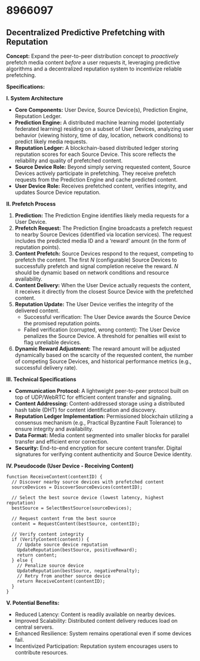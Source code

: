 # 8966097

## Decentralized Predictive Prefetching with Reputation

**Concept:** Expand the peer-to-peer distribution concept to *proactively* prefetch media content *before* a user requests it, leveraging predictive algorithms and a decentralized reputation system to incentivize reliable prefetching.

**Specifications:**

**I. System Architecture**

*   **Core Components:** User Device, Source Device(s), Prediction Engine, Reputation Ledger.
*   **Prediction Engine:**  A distributed machine learning model (potentially federated learning) residing on a subset of User Devices, analyzing user behavior (viewing history, time of day, location, network conditions) to predict likely media requests.
*   **Reputation Ledger:** A blockchain-based distributed ledger storing reputation scores for each Source Device. This score reflects the reliability and quality of prefetched content.
*   **Source Device Role:**  Beyond simply serving requested content, Source Devices actively participate in prefetching.  They receive prefetch requests from the Prediction Engine and cache predicted content.
*   **User Device Role:**  Receives prefetched content, verifies integrity, and updates Source Device reputation.

**II. Prefetch Process**

1.  **Prediction:** The Prediction Engine identifies likely media requests for a User Device.
2.  **Prefetch Request:** The Prediction Engine broadcasts a prefetch request to nearby Source Devices (identified via location services). The request includes the predicted media ID and a ‘reward’ amount (in the form of reputation points).
3.  **Content Prefetch:**  Source Devices respond to the request, competing to prefetch the content. The first *N* (configurable) Source Devices to successfully prefetch and signal completion receive the reward.  *N* should be dynamic based on network conditions and resource availability.
4.  **Content Delivery:** When the User Device actually requests the content, it receives it directly from the closest Source Device with the prefetched content.
5.  **Reputation Update:** The User Device verifies the integrity of the delivered content. 
    *   Successful verification: The User Device awards the Source Device the promised reputation points.
    *   Failed verification (corrupted, wrong content): The User Device penalizes the Source Device.  A threshold for penalties will exist to flag unreliable devices.
6. **Dynamic Reward Adjustment:** The reward amount will be adjusted dynamically based on the scarcity of the requested content, the number of competing Source Devices, and historical performance metrics (e.g., successful delivery rate).

**III.  Technical Specifications**

*   **Communication Protocol:**  A lightweight peer-to-peer protocol built on top of UDP/WebRTC for efficient content transfer and signaling.
*   **Content Addressing:**  Content-addressed storage using a distributed hash table (DHT) for content identification and discovery.
*   **Reputation Ledger Implementation:** Permissioned blockchain utilizing a consensus mechanism (e.g., Practical Byzantine Fault Tolerance) to ensure integrity and availability.
*   **Data Format:** Media content segmented into smaller blocks for parallel transfer and efficient error correction.
*   **Security:** End-to-end encryption for secure content transfer. Digital signatures for verifying content authenticity and Source Device identity.

**IV. Pseudocode (User Device - Receiving Content)**

```
function ReceiveContent(contentID) {
  // Discover nearby source devices with prefetched content
  sourceDevices = DiscoverSourceDevices(contentID);

  // Select the best source device (lowest latency, highest reputation)
  bestSource = SelectBestSource(sourceDevices);

  // Request content from the best source
  content = RequestContent(bestSource, contentID);

  // Verify content integrity
  if (VerifyContent(content)) {
    // Update source device reputation
    UpdateReputation(bestSource, positiveReward);
    return content;
  } else {
    // Penalize source device
    UpdateReputation(bestSource, negativePenalty);
    // Retry from another source device
    return ReceiveContent(contentID);
  }
}
```

**V. Potential Benefits:**

*   Reduced Latency: Content is readily available on nearby devices.
*   Improved Scalability: Distributed content delivery reduces load on central servers.
*   Enhanced Resilience: System remains operational even if some devices fail.
*   Incentivized Participation:  Reputation system encourages users to contribute resources.